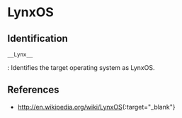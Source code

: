 # LynxOS

## Identification

`__Lynx__`

:   Identifies the target operating system as LynxOS.

## References

- <http://en.wikipedia.org/wiki/LynxOS>{:target="_blank"}
